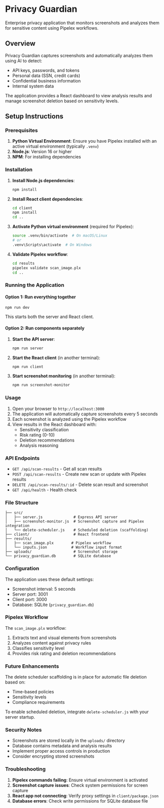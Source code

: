 # Privacy Guardian

Enterprise privacy application that monitors screenshots and analyzes them for sensitive content using Pipelex workflows.

## Overview

Privacy Guardian captures screenshots and automatically analyzes them using AI to detect:
- API keys, passwords, and tokens
- Personal data (SSN, credit cards)
- Confidential business information
- Internal system data

The application provides a React dashboard to view analysis results and manage screenshot deletion based on sensitivity levels.

## Setup Instructions

### Prerequisites

1. **Python Virtual Environment**: Ensure you have Pipelex installed with an active virtual environment (typically `.venv`)
2. **Node.js**: Version 16 or higher
3. **NPM**: For installing dependencies

### Installation

1. **Install Node.js dependencies**:
   ```bash
   npm install
   ```

2. **Install React client dependencies**:
   ```bash
   cd client
   npm install
   cd ..
   ```

3. **Activate Python virtual environment** (required for Pipelex):
   ```bash
   source .venv/bin/activate  # On macOS/Linux
   # or
   .venv\Scripts\activate  # On Windows
   ```

4. **Validate Pipelex workflow**:
   ```bash
   cd results
   pipelex validate scan_image.plx
   cd ..
   ```

### Running the Application

#### Option 1: Run everything together
```bash
npm run dev
```
This starts both the server and React client.

#### Option 2: Run components separately

1. **Start the API server**:
   ```bash
   npm run server
   ```

2. **Start the React client** (in another terminal):
   ```bash
   npm run client
   ```

3. **Start screenshot monitoring** (in another terminal):
   ```bash
   npm run screenshot-monitor
   ```

### Usage

1. Open your browser to `http://localhost:3000`
2. The application will automatically capture screenshots every 5 seconds
3. Each screenshot is analyzed using the Pipelex workflow
4. View results in the React dashboard with:
   - Sensitivity classification
   - Risk rating (0-10)
   - Deletion recommendations
   - Analysis reasoning

### API Endpoints

- `GET /api/scan-results` - Get all scan results
- `POST /api/scan-results` - Create new scan or update with Pipelex results
- `DELETE /api/scan-results/:id` - Delete scan result and screenshot
- `GET /api/health` - Health check

### File Structure

```
├── src/
│   ├── server.js              # Express API server
│   ├── screenshot-monitor.js  # Screenshot capture and Pipelex integration
│   └── delete-scheduler.js    # Scheduled deletion (scaffolding)
├── client/                    # React frontend
├── results/
│   ├── scan_image.plx        # Pipelex workflow
│   └── inputs.json           # Workflow input format
├── uploads/                   # Screenshot storage
└── privacy_guardian.db        # SQLite database
```

### Configuration

The application uses these default settings:
- Screenshot interval: 5 seconds
- Server port: 3001
- Client port: 3000
- Database: SQLite (`privacy_guardian.db`)

### Pipelex Workflow

The `scan_image.plx` workflow:
1. Extracts text and visual elements from screenshots
2. Analyzes content against privacy rules
3. Classifies sensitivity level
4. Provides risk rating and deletion recommendations

### Future Enhancements

The delete scheduler scaffolding is in place for automatic file deletion based on:
- Time-based policies
- Sensitivity levels
- Compliance requirements

To enable scheduled deletion, integrate `delete-scheduler.js` with your server startup.

### Security Notes

- Screenshots are stored locally in the `uploads/` directory
- Database contains metadata and analysis results
- Implement proper access controls in production
- Consider encrypting stored screenshots

### Troubleshooting

1. **Pipelex commands failing**: Ensure virtual environment is activated
2. **Screenshot capture issues**: Check system permissions for screen capture
3. **React app not connecting**: Verify proxy settings in `client/package.json`
4. **Database errors**: Check write permissions for SQLite database file